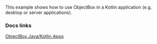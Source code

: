This example shows how to use ObjectBox in a Kotlin application (e.g. desktop or server applications).

### Docs links
[ObjectBox Java/Kotlin Apps](https://docs.objectbox.io/java-desktop-apps)